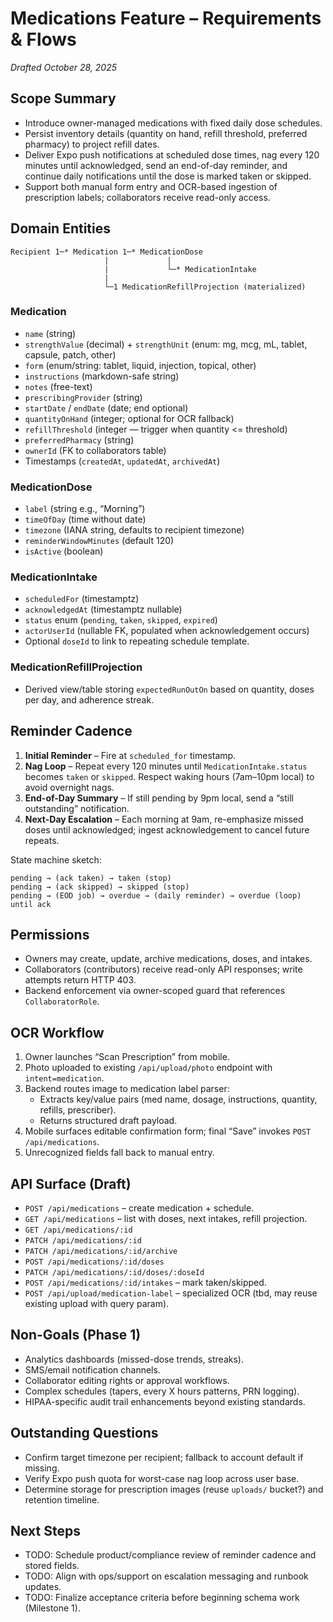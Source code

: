 # Medications Feature – Requirements & Flows

_Drafted October 28, 2025_

## Scope Summary
- Introduce owner-managed medications with fixed daily dose schedules.
- Persist inventory details (quantity on hand, refill threshold, preferred pharmacy) to project refill dates.
- Deliver Expo push notifications at scheduled dose times, nag every 120 minutes until acknowledged, send an end-of-day reminder, and continue daily notifications until the dose is marked taken or skipped.
- Support both manual form entry and OCR-based ingestion of prescription labels; collaborators receive read-only access.

## Domain Entities

```
Recipient 1─* Medication 1─* MedicationDose
                     |             |
                     |             └─* MedicationIntake
                     |
                     └─1 MedicationRefillProjection (materialized)
```

### Medication
- `name` (string)
- `strengthValue` (decimal) + `strengthUnit` (enum: mg, mcg, mL, tablet, capsule, patch, other)
- `form` (enum/string: tablet, liquid, injection, topical, other)
- `instructions` (markdown-safe string)
- `notes` (free-text)
- `prescribingProvider` (string)
- `startDate` / `endDate` (date; end optional)
- `quantityOnHand` (integer; optional for OCR fallback)
- `refillThreshold` (integer — trigger when quantity <= threshold)
- `preferredPharmacy` (string)
- `ownerId` (FK to collaborators table)
- Timestamps (`createdAt`, `updatedAt`, `archivedAt`)

### MedicationDose
- `label` (string e.g., “Morning”)
- `timeOfDay` (time without date)
- `timezone` (IANA string, defaults to recipient timezone)
- `reminderWindowMinutes` (default 120)
- `isActive` (boolean)

### MedicationIntake
- `scheduledFor` (timestamptz)
- `acknowledgedAt` (timestamptz nullable)
- `status` enum (`pending`, `taken`, `skipped`, `expired`)
- `actorUserId` (nullable FK, populated when acknowledgement occurs)
- Optional `doseId` to link to repeating schedule template.

### MedicationRefillProjection
- Derived view/table storing `expectedRunOutOn` based on quantity, doses per day, and adherence streak.

## Reminder Cadence
1. **Initial Reminder** – Fire at `scheduled_for` timestamp.
2. **Nag Loop** – Repeat every 120 minutes until `MedicationIntake.status` becomes `taken` or `skipped`. Respect waking hours (7am–10pm local) to avoid overnight nags.
3. **End-of-Day Summary** – If still pending by 9pm local, send a “still outstanding” notification.
4. **Next-Day Escalation** – Each morning at 9am, re-emphasize missed doses until acknowledged; ingest acknowledgement to cancel future repeats.

State machine sketch:

```
pending → (ack taken) → taken (stop)
pending → (ack skipped) → skipped (stop)
pending → (EOD job) → overdue → (daily reminder) → overdue (loop) until ack
```

## Permissions
- Owners may create, update, archive medications, doses, and intakes.
- Collaborators (contributors) receive read-only API responses; write attempts return HTTP 403.
- Backend enforcement via owner-scoped guard that references `CollaboratorRole`.

## OCR Workflow
1. Owner launches “Scan Prescription” from mobile.
2. Photo uploaded to existing `/api/upload/photo` endpoint with `intent=medication`.
3. Backend routes image to medication label parser:
   - Extracts key/value pairs (med name, dosage, instructions, quantity, refills, prescriber).
   - Returns structured draft payload.
4. Mobile surfaces editable confirmation form; final “Save” invokes `POST /api/medications`.
5. Unrecognized fields fall back to manual entry.

## API Surface (Draft)
- `POST /api/medications` – create medication + schedule.
- `GET /api/medications` – list with doses, next intakes, refill projection.
- `GET /api/medications/:id`
- `PATCH /api/medications/:id`
- `PATCH /api/medications/:id/archive`
- `POST /api/medications/:id/doses`
- `PATCH /api/medications/:id/doses/:doseId`
- `POST /api/medications/:id/intakes` – mark taken/skipped.
- `POST /api/upload/medication-label` – specialized OCR (tbd, may reuse existing upload with query param).

## Non-Goals (Phase 1)
- Analytics dashboards (missed-dose trends, streaks).
- SMS/email notification channels.
- Collaborator editing rights or approval workflows.
- Complex schedules (tapers, every X hours patterns, PRN logging).
- HIPAA-specific audit trail enhancements beyond existing standards.

## Outstanding Questions
- Confirm target timezone per recipient; fallback to account default if missing.
- Verify Expo push quota for worst-case nag loop across user base.
- Determine storage for prescription images (reuse `uploads/` bucket?) and retention timeline.

## Next Steps
- TODO: Schedule product/compliance review of reminder cadence and stored fields.
- TODO: Align with ops/support on escalation messaging and runbook updates.
- TODO: Finalize acceptance criteria before beginning schema work (Milestone 1).

